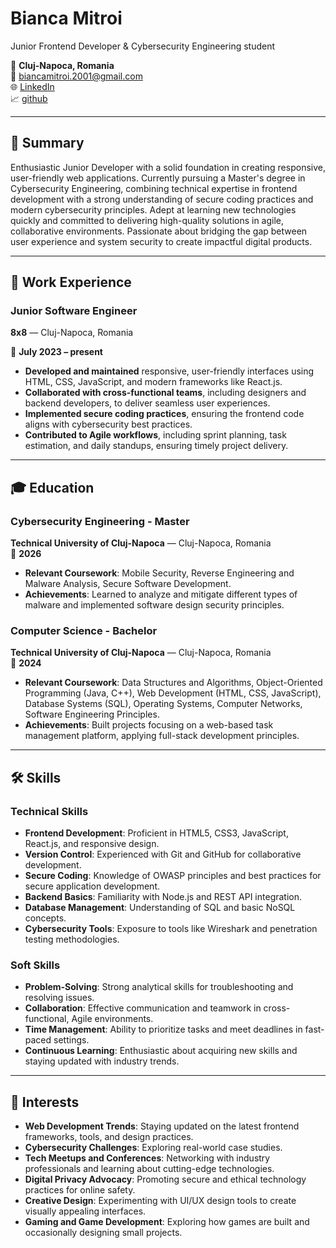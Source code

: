 # Bianca Mitroi 
Junior Frontend Developer & Cybersecurity Engineering student

📍 **Cluj-Napoca, Romania**  
📧 [biancamitroi.2001@gmail.com](mailto:biancamitroi.2001@gmail.com)  
🌐 [LinkedIn](https://www.linkedin.com/in/bianca-mitroi-896ab1220/)  
📈 [github](https://github.com/BiancaMitroi/)

---

## 📝 Summary  
Enthusiastic Junior Developer with a solid foundation in creating responsive, user-friendly web applications. Currently pursuing a Master's degree in Cybersecurity Engineering, combining technical expertise in frontend development with a strong understanding of secure coding practices and modern cybersecurity principles. Adept at learning new technologies quickly and committed to delivering high-quality solutions in agile, collaborative environments. Passionate about bridging the gap between user experience and system security to create impactful digital products.


---

## 💼 Work Experience  

### Junior Software Engineer  
**8x8** — Cluj-Napoca, Romania

📅 **July 2023 – present**  

- **Developed and maintained** responsive, user-friendly interfaces using HTML, CSS, JavaScript, and modern frameworks like React.js.  
- **Collaborated with cross-functional teams**, including designers and backend developers, to deliver seamless user experiences.  
- **Implemented secure coding practices**, ensuring the frontend code aligns with cybersecurity best practices.    
- **Contributed to Agile workflows**, including sprint planning, task estimation, and daily standups, ensuring timely project delivery.   

---

## 🎓 Education  

### Cybersecurity Engineering - Master  
**Technical University of Cluj-Napoca** — Cluj-Napoca, Romania  
📅 **2026**  

- **Relevant Coursework**: Mobile Security, Reverse Engineering and Malware Analysis, Secure Software Development.
- **Achievements**: Learned to analyze and mitigate different types of malware and implemented software design security principles.

### Computer Science - Bachelor  
**Technical University of Cluj-Napoca** — Cluj-Napoca, Romania  
📅 **2024**  

- **Relevant Coursework**: Data Structures and Algorithms, Object-Oriented Programming (Java, C++), Web Development (HTML, CSS, JavaScript), Database Systems (SQL), Operating Systems, Computer Networks, Software Engineering Principles.  
- **Achievements**: Built projects focusing on a web-based task management platform, applying full-stack development principles.  


---

## 🛠️ Skills  

### Technical Skills  
- **Frontend Development**: Proficient in HTML5, CSS3, JavaScript, React.js, and responsive design.  
- **Version Control**: Experienced with Git and GitHub for collaborative development.  
- **Secure Coding**: Knowledge of OWASP principles and best practices for secure application development.  
- **Backend Basics**: Familiarity with Node.js and REST API integration.  
- **Database Management**: Understanding of SQL and basic NoSQL concepts.  
- **Cybersecurity Tools**: Exposure to tools like Wireshark and penetration testing methodologies.  

### Soft Skills  
- **Problem-Solving**: Strong analytical skills for troubleshooting and resolving issues.  
- **Collaboration**: Effective communication and teamwork in cross-functional, Agile environments.  
- **Time Management**: Ability to prioritize tasks and meet deadlines in fast-paced settings.  
- **Continuous Learning**: Enthusiastic about acquiring new skills and staying updated with industry trends.   

---

## 🌟 Interests  
- **Web Development Trends**: Staying updated on the latest frontend frameworks, tools, and design practices.  
- **Cybersecurity Challenges**: Exploring real-world case studies.    
- **Tech Meetups and Conferences**: Networking with industry professionals and learning about cutting-edge technologies.  
- **Digital Privacy Advocacy**: Promoting secure and ethical technology practices for online safety.  
- **Creative Design**: Experimenting with UI/UX design tools to create visually appealing interfaces.  
- **Gaming and Game Development**: Exploring how games are built and occasionally designing small projects.  
